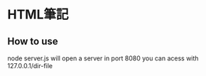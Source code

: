 # HTML筆記
## How to use
node server.js will open a server in port 8080 
you can acess with 127.0.0.1/dir-file
